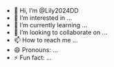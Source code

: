- 👋 Hi, I’m @Lily2024DD
- 👀 I’m interested in ...
- 🌱 I’m currently learning ...
- 💞️ I’m looking to collaborate on ...
- 📫 How to reach me ...
- 😄 Pronouns: ...
- ⚡ Fun fact: ...

<!---
Lily2024DD/Lily2024DD is a ✨ special ✨ repository because its `README.md` (this file) appears on your GitHub profile.
You can click the Preview link to take a look at your changes.
--->
